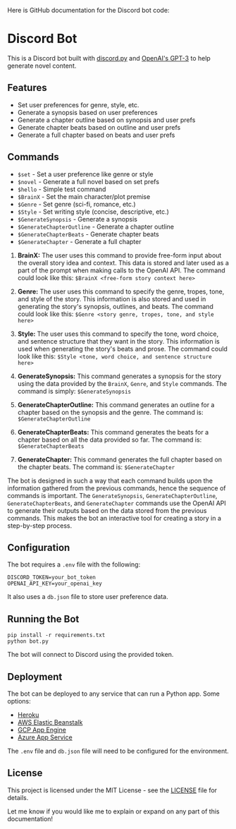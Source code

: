Here is GitHub documentation for the Discord bot code:

# Discord Bot

This is a Discord bot built with [discord.py](https://discordpy.readthedocs.io/en/stable/) and [OpenAI's GPT-3](https://openai.com/api/) to help generate novel content.

## Features

- Set user preferences for genre, style, etc.
- Generate a synopsis based on user preferences
- Generate a chapter outline based on synopsis and user prefs
- Generate chapter beats based on outline and user prefs  
- Generate a full chapter based on beats and user prefs

## Commands

- `$set` - Set a user preference like genre or style
- `$novel` - Generate a full novel based on set prefs
- `$hello` - Simple test command
- `$BrainX` - Set the main character/plot premise
- `$Genre` - Set genre (sci-fi, romance, etc.)  
- `$Style` - Set writing style (concise, descriptive, etc.)
- `$GenerateSynopsis` - Generate a synopsis
- `$GenerateChapterOutline` - Generate a chapter outline
- `$GenerateChapterBeats` - Generate chapter beats 
- `$GenerateChapter` - Generate a full chapter

1. **BrainX:** The user uses this command to provide free-form input about the overall story idea and context. This data is stored and later used as a part of the prompt when making calls to the OpenAI API. The command could look like this: `$BrainX <free-form story context here>`

2. **Genre:** The user uses this command to specify the genre, tropes, tone, and style of the story. This information is also stored and used in generating the story's synopsis, outlines, and beats. The command could look like this: `$Genre <story genre, tropes, tone, and style here>`

3. **Style:** The user uses this command to specify the tone, word choice, and sentence structure that they want in the story. This information is used when generating the story's beats and prose. The command could look like this: `$Style <tone, word choice, and sentence structure here>`

4. **GenerateSynopsis:** This command generates a synopsis for the story using the data provided by the `BrainX`, `Genre`, and `Style` commands. The command is simply: `$GenerateSynopsis`

5. **GenerateChapterOutline:** This command generates an outline for a chapter based on the synopsis and the genre. The command is: `$GenerateChapterOutline`

6. **GenerateChapterBeats:** This command generates the beats for a chapter based on all the data provided so far. The command is: `$GenerateChapterBeats`

7. **GenerateChapter:** This command generates the full chapter based on the chapter beats. The command is: `$GenerateChapter`

The bot is designed in such a way that each command builds upon the information gathered from the previous commands, hence the sequence of commands is important. The `GenerateSynopsis`, `GenerateChapterOutline`, `GenerateChapterBeats`, and `GenerateChapter` commands use the OpenAI API to generate their outputs based on the data stored from the previous commands. This makes the bot an interactive tool for creating a story in a step-by-step process.

## Configuration

The bot requires a `.env` file with the following:

```
DISCORD_TOKEN=your_bot_token 
OPENAI_API_KEY=your_openai_key
```

It also uses a `db.json` file to store user preference data.

## Running the Bot

```
pip install -r requirements.txt
python bot.py
```

The bot will connect to Discord using the provided token.

## Deployment

The bot can be deployed to any service that can run a Python app. Some options:

- [Heroku](https://devcenter.heroku.com/articles/getting-started-with-python)
- [AWS Elastic Beanstalk](https://docs.aws.amazon.com/elasticbeanstalk/latest/dg/create-deploy-python-flask.html) 
- [GCP App Engine](https://cloud.google.com/appengine/docs/standard/python3/quickstart)
- [Azure App Service](https://docs.microsoft.com/en-us/azure/app-service/quickstart-python?tabs=linux)

The `.env` file and `db.json` file will need to be configured for the environment.

## License

This project is licensed under the MIT License - see the [LICENSE](LICENSE) file for details.

Let me know if you would like me to explain or expand on any part of this documentation!
